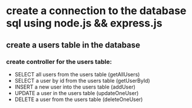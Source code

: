 # create a connection to the database sql using node.js && express.js

## create a users table in the database
### create controller for the users table:

* SELECT all users from the users table (getAllUsers)
* SELECT a user by id from the users table (getUserById)
* INSERT a new user into the users table (addUser)
* UPDATE a user in the users table (updateOneUser)
* DELETE a user from the users table (deleteOneUser)






